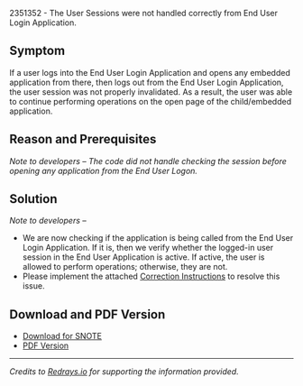 2351352 - The User Sessions were not handled correctly from End User Login Application.

## Symptom

If a user logs into the End User Login Application and opens any embedded application from there, then logs out from the End User Login Application, the user session was not properly invalidated. As a result, the user was able to continue performing operations on the open page of the child/embedded application.

## Reason and Prerequisites

*Note to developers – The code did not handle checking the session before opening any application from the End User Logon.*

## Solution

*Note to developers –*

- We are now checking if the application is being called from the End User Login Application. If it is, then we verify whether the logged-in user session in the End User Application is active. If active, the user is allowed to perform operations; otherwise, they are not.
- Please implement the attached [Correction Instructions](https://me.sap.com/corrins/0002351352/5857) to resolve this issue.

## Download and PDF Version

- [Download for SNOTE](https://notesdownloads.sap.com/note/0040000013885522017)
- [PDF Version](https://userapps.support.sap.com/sap/support/sfm/notes/0002351352?language=en-US&token=079FE426D80C6914B941353B8E4E1E0F)

---

*Credits to [Redrays.io](https://redrays.io) for supporting the information provided.*